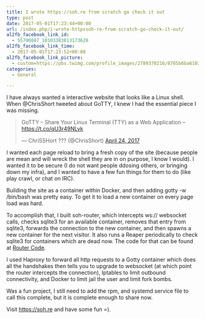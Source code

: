 ```yaml
---
title: I wrote https://soh.re from scratch go check it out
type: post
date: 2017-05-01T17:23:44+00:00
url: /index.php/i-wrote-httpssoh-re-from-scratch-go-check-it-out/
al2fb_facebook_link_id:
  - 55700847_10103383813173628
al2fb_facebook_link_time:
  - 2017-05-01T17:23:52+00:00
al2fb_facebook_link_picture:
  - custom=https://pbs.twimg.com/profile_images/2789370216/8765b6ba61039a987bdc1b3bc922bdbf_400x400.png
categories:
  - General

---
```

I have always wanted a interactive website that looks like a Linux shell. When @ChrisShort tweeted about GoTTY, I knew I had the essential piece I was missing.

<blockquote class="twitter-tweet" data-lang="en">
  <p lang="en" dir="ltr">
    GoTTY – Share Your Linux Terminal (TTY) as a Web Application &#8211; <a href="https://t.co/qU3r49NLvk">https://t.co/qU3r49NLvk</a>
  </p>
  
  <p>
    &mdash; ChriSSHort ??? (@ChrisShort) <a href="https://twitter.com/ChrisShort/status/856520707609591808">April 24, 2017</a>
  </p>
</blockquote>



I wanted each page reload to bring a fresh copy of the site (because people are mean and will wreck the shell they are in on purpose, I know I would). I wanted it to be secure (I do not want people ddosing others, or bringing down my infra), and I wanted to have a few fun things for them to do (like play crawl, or chat on IRC).

Building the site as a container within Docker, and then adding gotty -w /bin/bash was pretty easy. To get it to load a new container on every page load was hard.

To accomplish that, I built soh-router, which intercepts ws:// websocket calls, checks sqlite3 for an available container, removes that entry from sqlite3, forwards the connection to the new container, and then spawns a new container for the next visitor. It also runs a Reaper periodically to check sqlite3 for containers which are dead now. The code for that can be found at <a href="https://github.com/Jmainguy/soh.re/tree/master/router" target="_blank">Router Code</a>.

I used Haproxy to forward all http requests to a Gotty container which does all the handshakes then tells you to upgrade to websocket (at which point the router intercepts the connection), Iptables to limit outbound connectivity, and Docker to limit jail the user and limit fork bombs.

Was a fun project, I still need to add the rpm, and systemd service file to call this complete, but it is complete enough to share now.

Visit <a href="https://soh.re" target="_blank">https://soh.re</a> and have some fun =).